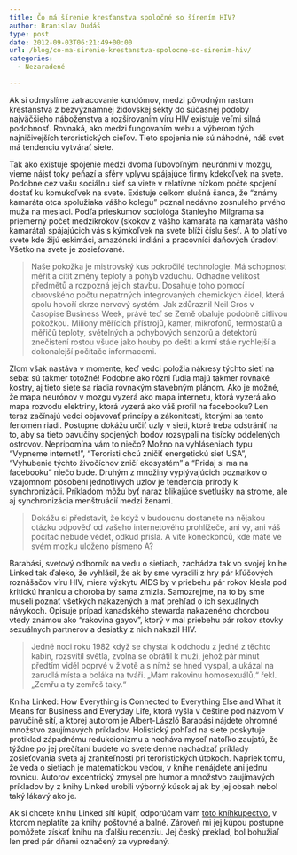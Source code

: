 ```yaml
---
title: Čo má šírenie kresťanstva spoločné so šírením HIV?
author: Branislav Dudáš
type: post
date: 2012-09-03T06:21:49+00:00
url: /blog/co-ma-sirenie-krestanstva-spolocne-so-sirenim-hiv/
categories:
  - Nezaradené

---
```

Ak si odmyslíme zatracovanie kondómov, medzi pôvodným rastom kresťanstva z bezvýznamnej židovskej sekty do súčasnej podoby najväčšieho náboženstva a rozširovaním víru HIV existuje veľmi silná podobnosť. Rovnaká, ako medzi fungovaním webu a výberom tých najničivejších teroristických cieľov. Tieto spojenia nie sú náhodné, náš svet má tendenciu vytvárať siete.<!--more-->

Tak ako existuje spojenie medzi dvoma ľubovoľnými neurónmi v mozgu, vieme nájsť toky peňazí a sféry vplyvu spájajúce firmy kdekoľvek na svete. Podobne cez vašu sociálnu sieť sa viete v relatívne nízkom počte spojení dostať ku komukoľvek na svete. Existuje celkom slušná šanca, že “známy kamaráta otca spolužiaka vášho kolegu” poznal nedávno zosnulého prvého muža na mesiaci. Podľa prieskumov sociológa Stanleyho Milgrama sa priemerný počet medzikrokov (skokov z vášho kamaráta na kamaráta vášho kamaráta) spájajúcich vás s kýmkoľvek na svete blíži číslu šesť. A to platí vo svete kde žijú eskimáci, amazónski indiáni a pracovníci daňových úradov! Všetko na svete je zosieťované.

> Naše pokožka je mistrovský kus pokročilé technologie. Má schopnost měřit a cítit změny teploty a pohyb vzduchu. Odhadne velikost předmětů a rozpozná jejich stavbu. Dosahuje toho pomocí obrovského počtu nepatrných integrovaných chemických čidel, která spolu hovoří skrze nervový systém. Jak zdůraznil Neil Gros v časopise Business Week, právě teď se Země obaluje podobně citlivou pokožkou. Miliony měřících přístrojů, kamer, mikrofonů, termostatů a měřičů teploty, světelných a pohybových senzorů a detektorů znečistení rostou všude jako houby po dešti a krmí stále rychlejší a dokonalejší počítače informacemi.

Zlom však nastáva v momente, keď vedci položia nákresy týchto sietí na seba: sú takmer totožné! Podobne ako rôzni ľudia majú takmer rovnaké kostry, aj tieto siete sa riadia rovnakým stavebným plánom. Ako je možné, že mapa neurónov v mozgu vyzerá ako mapa internetu, ktorá vyzerá ako mapa rozvodu elektriny, ktorá vyzerá ako váš profil na facebooku? Len teraz začínajú vedci objavovať princípy a zákonitosti, ktorými sa tento fenomén riadi. Postupne dokážu určiť uzly v sieti, ktoré treba odstrániť na to, aby sa tieto pavučiny spojených bodov rozsypali na tisícky oddelených ostrovov. Nepripomína vám to niečo? Možno na vyhláseniach typu “Vypneme internet!”, “Teroristi chcú zničiť energetickú sieť USA”, “Vyhubenie týchto živočíchov zničí ekosystém” a “Pridaj si ma na facebooku” niečo bude. Druhým z množiny vyplývajúcich poznatkov o vzájomnom pôsobení jednotlivých uzlov je tendencia prírody k synchronizácii. Príkladom môžu byť naraz blikajúce svetlušky na strome, ale aj synchronizácia menštruácií medzi ženami.

> Dokážu si představit, že když v budoucnu dostanete na nějakou otázku odpověď od vašeho internetového prohlížeče, ani vy, ani váš počítač nebude vědět, odkud přišla. A víte koneckonců, kde máte ve svém mozku uloženo písmeno A?

Barabási, svetový odborník na vedu o sietiach, zachádza tak vo svojej knihe Linked tak ďaleko, že vyhlásil, že ak by sme vyradili z hry pár kľúčových roznášačov víru HIV, miera výskytu AIDS by v priebehu pár rokov klesla pod kritickú hranicu a choroba by sama zmizla. Samozrejme, na to by sme museli poznať všetkých nakazených a mať prehľad o ich sexuálnych návykoch. Opisuje prípad kanadského stewarda nakazeného chorobou vtedy známou ako “rakovina gayov”, ktorý v mal priebehu pár rokov stovky sexuálnych partnerov a desiatky z nich nakazil HIV.

> Jedné noci roku 1982 když se chystal k odchodu z jedné z těchto kabin, rozsvítil světla, zvolna se obrátil k muži, jehož pár minut předtím viděl poprvé v životě a s nímž se hned vyspal, a ukázal na zarudlá místa a boláka na tváři. &#8222;Mám rakovinu homosexuálů,&#8220; řekl. &#8222;Zemřu a ty zemřeš taky.&#8220;

Kniha Linked: How Everything is Connected to Everything Else and What it Means for Business and Everyday Life, ktorá vyšla v češtine pod názvom V pavučině sítí, a ktorej autorom je Albert-László Barabási nájdete ohromné množstvo zaujímavých príkladov. Holistický pohľad na siete poskytuje protiklad západnému redukcionizmu a necháva myseľ natoľko zaujatú, že týždne po jej prečítaní budete vo svete denne nachádzať príklady zosieťovania sveta aj zraniteľnosti pri teroristických útokoch. Napriek tomu, že veda o sietiach je matematickou vedou, v knihe nenájdete ani jednu rovnicu. Autorov excentrický zmysel pre humor a množstvo zaujímavých príkladov by z knihy Linked urobili výborný kúsok aj ak by jej obsah nebol taký lákavý ako je.

Ak si chcete knihu Linked sítí kúpiť, odporúčam vám <a title="Linked" href="http://www.bookdepository.com/Linked-Albert-Laszlo-Barabasi/9780452284395" target="_blank">toto kníhkupectvo</a>, v ktorom neplatíte za knihy poštovné a balné. Zároveň mi jej kúpou postupne pomôžete získať knihu na ďalšiu recenziu. Jej český preklad, bol bohužiaľ len pred pár dňami označený za vypredaný.